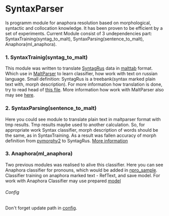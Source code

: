 # SyntaxParser
  Is programm module for anaphora resolution based on morphological, syntactic and collocation knowledge. It has been proven 
  to be efficient by a set of experiments. Current Module consist of 3 undependencies part: SyntaxTraining(syntag_to_malt),
  SyntaxParsing(sentence_to_malt), Anaphora(ml_anaphora).

### 1. SyntaxTrainig(syntag_to_malt)
  This module was written to translate [SyntagRus](http://www.ruscorpora.ru/instruction-syntax.html) data in [malttab](http://stp.lingfil.uu.se/~nivre/research/MaltXML.html) format. 
  Which use in [MaltParser](http://maltparser.org/) to learn classifier, how work with text on russian language. Small definition: SyntagRus is a treebank(syntax marked plain text with, morph description). 
  For more information how translation is done, try to read head of [this file](source/syntag_to_malt/syntagrus.py). More information how work with MaltParser also may see [here](https://habrahabr.ru/post/148124/).

### 2. SyntaxParsing(sentence_to_malt)
 Here you could see module to translate plain text in maltparser format with tmp results. Tmp results maybe used 
 to another calculation. So, for appropriate work Syntax classifier, morph description of words should be the same, as in SyntaxTraining. 
 As a result was fallen accuracy of morph definition from [pymorphy2](https://pymorphy2.readthedocs.io/en/latest/) to SyntagRus.
 [More information](source/sentence_to_malt/maltparser_translater.py)
 
### 3. Anaphora(ml_anaphora)
  Two previous modules was realised to alive this classifier. Here you can see Anaphora classifier for pronouns, which would be added in [npro_sample](source/config.py).
  Classifier training on anaphora marked text - RefText, and save model. For work with Anaphora Classifier may use prepared [model](source/ml_anaphora/model/)
  

###### Config
  Don't forget update path in [config](source/config.py).

